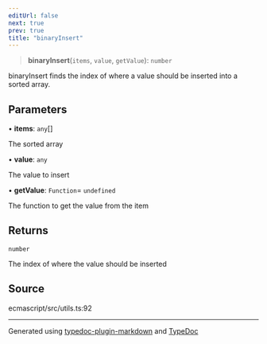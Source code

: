 ```yaml
---
editUrl: false
next: true
prev: true
title: "binaryInsert"
---
```


> **binaryInsert**(`items`, `value`, `getValue`): `number`

binaryInsert finds the index of where a value should be inserted into a sorted array.

## Parameters

• **items**: `any`[]

The sorted array

• **value**: `any`

The value to insert

• **getValue**: `Function`= `undefined`

The function to get the value from the item

## Returns

`number`

The index of where the value should be inserted

## Source

ecmascript/src/utils.ts:92

***

Generated using [typedoc-plugin-markdown](https://www.npmjs.com/package/typedoc-plugin-markdown) and [TypeDoc](https://typedoc.org/)
